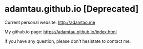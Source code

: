 # adamtau.github.io [Deprecated]
Current personal website: http://adamtao.me

My github.io page: https://adamtau.github.io/index.html

If you have any question, please don't hesistate to contact me.
